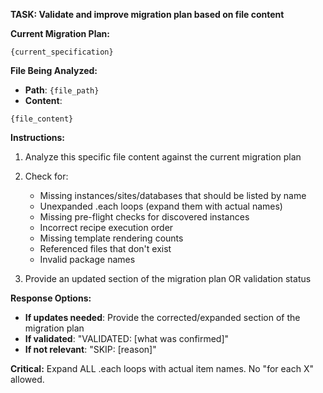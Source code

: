 **TASK: Validate and improve migration plan based on file content**

**Current Migration Plan:**
```
{current_specification}
```

**File Being Analyzed:**
- **Path**: `{file_path}`
- **Content**:
```
{file_content}
```

**Instructions:**

1. Analyze this specific file content against the current migration plan
2. Check for:
   - Missing instances/sites/databases that should be listed by name
   - Unexpanded .each loops (expand them with actual names)
   - Missing pre-flight checks for discovered instances
   - Incorrect recipe execution order
   - Missing template rendering counts
   - Referenced files that don't exist
   - Invalid package names

3. Provide an updated section of the migration plan OR validation status

**Response Options:**
- **If updates needed**: Provide the corrected/expanded section of the migration plan
- **If validated**: "VALIDATED: [what was confirmed]"
- **If not relevant**: "SKIP: [reason]"

**Critical:** Expand ALL .each loops with actual item names. No "for each X" allowed.
